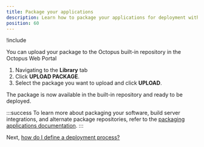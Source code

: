 ```yaml
---
title: Package your applications
description: Learn how to package your applications for deployment with Octopus Deploy.
position: 60
---
```


!include <package-requirements>

You can upload your package to the Octopus built-in repository in the Octopus Web Portal

1. Navigating to the **Library** tab
1. Click **UPLOAD PACKAGE**.
1. Select the package you want to upload and click **UPLOAD**.

The package is now available in the built-in repository and ready to be deployed.

:::success
To learn more about packaging your software, build server integrations, and alternate package repositories, refer to the [packaging applications documentation](/docs/packaging-applications/index.md).
:::

Next, [how do I define a deployment process?](/docs/getting-started/how-do-i-define-a-deployment-process.md)